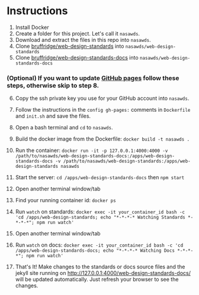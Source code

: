 # Instructions

1. Install Docker
2. Create a folder for this project. Let's call it `nasawds`.
3. Download and extract the files in this repo into `nasawds`.
4. Clone [bruffridge/web-design-standards](https://github.com/bruffridge/web-design-standards) into `nasawds/web-design-standards`
5. Clone [bruffridge/web-design-standards-docs](https://github.com/bruffridge/web-design-standards-docs) into `nasawds/web-design-standards-docs`

### (Optional) If you want to update [GitHub pages](https://github.com/bruffridge/web-design-standards-docs/tree/gh-pages) follow these steps, otherwise skip to step 8.
6. Copy the ssh private key you use for your GitHub account into `nasawds`.
7. Follow the instructions in the `config gh-pages:` comments in `Dockerfile` and `init.sh` and save the files.

8. Open a bash terminal and `cd` to `nasawds`.
9. Build the docker image from the Dockerfile: `docker build -t nasawds .`
10. Run the container: `docker run -it -p 127.0.0.1:4000:4000 -v /path/to/nasawds/web-design-standards-docs:/apps/web-design-standards-docs -v /path/to/nasawds/web-design-standards:/apps/web-design-standards nasawds`
11. Start the server: `cd /apps/web-design-standards-docs` then `npm start`
12. Open another terminal window/tab
13. Find your running container id: `docker ps`
14. Run `watch` on standards: `docker exec -it your_container_id bash -c 'cd /apps/web-design-standards; echo "*-*-*-* Watching Standards *-*-*-*"; npm run watch'`
15. Open another terminal window/tab
16. Run `watch` on docs: `docker exec -it your_container_id bash -c 'cd /apps/web-design-standards-docs; echo "*-*-*-* Watching Docs *-*-*-*"; npm run watch'`
17. That's It! Make changes to the standards or docs source files and the jekyll site running on http://127.0.0.1:4000/web-design-standards-docs/ will be updated automatically. Just refresh your browser to see the changes.